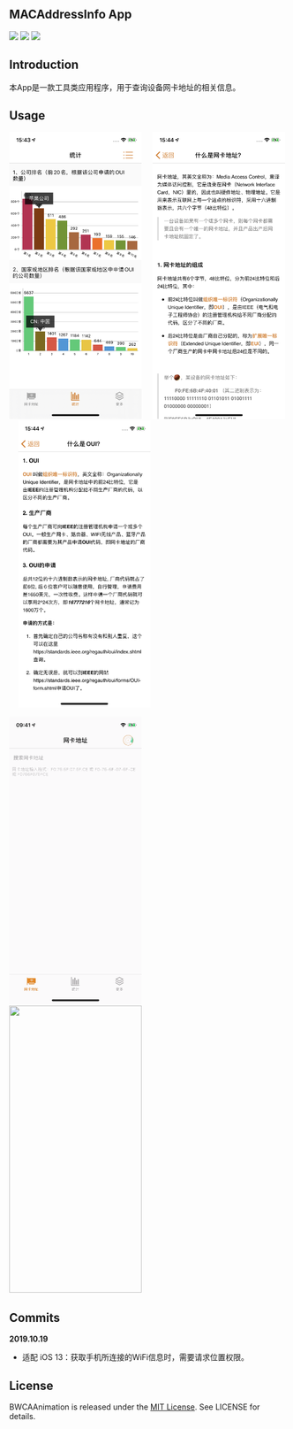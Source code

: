 ## MACAddressInfo App

![](https://img.shields.io/badge/platform-iOS-red.svg) ![](https://img.shields.io/badge/language-Objective--C-orange.svg) ![](https://img.shields.io/badge/license-MIT%20License-brightgreen.svg) 


## Introduction
本App是一款工具类应用程序，用于查询设备网卡地址的相关信息。


## Usage

<img src="https://github.com/wz15011015/BWMACAddressInfo/blob/master/Screenshots/MACData.jpeg" width="240" height="519"> &nbsp;&nbsp;&nbsp; <img src="https://github.com/wz15011015/BWMACAddressInfo/blob/master/Screenshots/MACAddress_Intro.jpeg" width="240" height="519"> &nbsp;&nbsp;&nbsp; <img src="https://github.com/wz15011015/BWMACAddressInfo/blob/master/Screenshots/OUI_Intro.jpeg" width="240" height="519"> 

<img src="https://github.com/wz15011015/BWMACAddressInfo/blob/master/Screenshots/MacAddress_Scan.gif" width="240" height="519">&nbsp;&nbsp;&nbsp;&nbsp;&nbsp;&nbsp;&nbsp;<img src="https://github.com/wz15011015/BWMACAddressInfo/blob/master/Screenshots/MacAddress_Search.gif" width="240" height="519">


## Commits

**2019.10.19**

- 适配 iOS 13：获取手机所连接的WiFi信息时，需要请求位置权限。


## License

BWCAAnimation is released under the [MIT License](https://github.com/wz15011015github/BTStudio/blob/master/License/MITLicense.html). See LICENSE for details.
 
